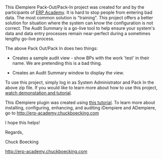 This iDempiere Pack-Out/Pack-In project was created for and by the participants of [ERP Academy](http://erp-academy.chuckboecking.com). It is hard to stop people from entering bad data. The most common solution is "training". This project offers a better solution for situation where the system can know the configuration is not correct. The Audit Summary is a go-live tool to help ensure your system's data and data entry processes remain near-perfect during a sometimes lengthy go-live process. 

The above Pack Out/Pack In does two things:

* Creates a sample audit view - show BPs with the work 'test' in their name. We are pretending this is a bad thing.

* Creates an Audit Summary window to display the view.

To use this project, simply log in as System Administrator and Pack In the above zip file. If you would like to learn more about how to use this project, [watch demonstation and tutorial](http://erp-academy.chuckboecking.com/?page_id=840).

This iDempiere plugin was created using [this tutorial](http://erp-academy.chuckboecking.com/?page_id=676). To learn more about installing, configuring, enhancing, and auditing iDempiere and ADempiere, go to <http://erp-academy.chuckboecking.com>

I hope this helps!

Regards,

Chuck Boecking

<http://erp-academy.chuckboecking.com>